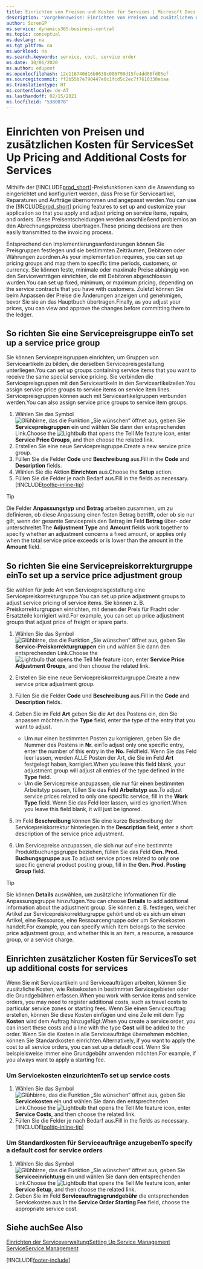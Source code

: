 ```yaml
---
title: Einrichten von Preisen und Kosten für Services | Microsoft Docs
description: 'Vorgehensweise: Einrichten von Preisen und zusätzlichen Kosten für Services.'
author: SorenGP
ms.service: dynamics365-business-central
ms.topic: conceptual
ms.devlang: na
ms.tgt_pltfrm: na
ms.workload: na
ms.search.keywords: service, cost, service order
ms.date: 10/01/2020
ms.author: edupont
ms.openlocfilehash: 12e116740d16b0638c086790d15fe4dd86fd05ef
ms.sourcegitcommit: ff2b55b7e790447e0c1fcd5c2ec7f7610338ebaa
ms.translationtype: HT
ms.contentlocale: de-AT
ms.lasthandoff: 02/15/2021
ms.locfileid: "5380878"
---
```

# <a name="set-up-pricing-and-additional-costs-for-services"></a><span data-ttu-id="3210a-103">Einrichten von Preisen und zusätzlichen Kosten für Services</span><span class="sxs-lookup"><span data-stu-id="3210a-103">Set Up Pricing and Additional Costs for Services</span></span>
<span data-ttu-id="3210a-104">Mithilfe der [!INCLUDE[prod_short](includes/prod_short.md)]-Preisfunktionen kann die Anwendung so eingerichtet und konfiguriert werden, dass Preise für Serviceartikel, Reparaturen und Aufträge übernommen und angepasst werden.</span><span class="sxs-lookup"><span data-stu-id="3210a-104">You can use the [!INCLUDE[prod_short](includes/prod_short.md)] pricing features to set up and customize your application so that you apply and adjust pricing on service items, repairs, and orders.</span></span> <span data-ttu-id="3210a-105">Diese Preisentscheidungen werden anschließend problemlos an den Abrechnungsprozess übertragen.</span><span class="sxs-lookup"><span data-stu-id="3210a-105">These pricing decisions are then easily transmitted to the invoicing process.</span></span>  
  
<span data-ttu-id="3210a-106">Entsprechend den Implementierungsanforderungen können Sie Preisgruppen festlegen und sie bestimmten Zeiträumen, Debitoren oder Währungen zuordnen.</span><span class="sxs-lookup"><span data-stu-id="3210a-106">As your implementation requires, you can set up pricing groups and map them to specific time periods, customers, or currency.</span></span> <span data-ttu-id="3210a-107">Sie können feste, minimale oder maximale Preise abhängig von den Serviceverträgen einrichten, die mit Debitoren abgeschlossen wurden.</span><span class="sxs-lookup"><span data-stu-id="3210a-107">You can set up fixed, minimum, or maximum pricing, depending on the service contracts that you have with customers.</span></span> <span data-ttu-id="3210a-108">Zuletzt können Sie beim Anpassen der Preise die Änderungen anzeigen und genehmigen, bevor Sie sie an das Hauptbuch übertragen.</span><span class="sxs-lookup"><span data-stu-id="3210a-108">Finally, as you adjust your prices, you can view and approve the changes before committing them to the ledger.</span></span>  

## <a name="to-set-up-a-service-price-group"></a><span data-ttu-id="3210a-109">So richten Sie eine Servicepreisgruppe ein</span><span class="sxs-lookup"><span data-stu-id="3210a-109">To set up a service price group</span></span>
<span data-ttu-id="3210a-110">Sie können Servicepreisgruppen einrichten, um Gruppen von Serviceartikeln zu bilden, die derselben Servicepreisgestaltung unterliegen.</span><span class="sxs-lookup"><span data-stu-id="3210a-110">You can set up groups containing service items that you want to receive the same special service pricing.</span></span> <span data-ttu-id="3210a-111">Sie verbinden die Servicepreisgruppen mit den Serviceartikeln in den Serviceartikelzeilen.</span><span class="sxs-lookup"><span data-stu-id="3210a-111">You assign service price groups to service items on service item lines.</span></span> <span data-ttu-id="3210a-112">Servicepreisgruppen können auch mit Serviceartikelgruppen verbunden werden.</span><span class="sxs-lookup"><span data-stu-id="3210a-112">You can also assign service price groups to service item groups.</span></span>  

1. <span data-ttu-id="3210a-113">Wählen Sie das Symbol ![Glühbirne, das die Funktion „Sie wünschen“ öffnet](media/ui-search/search_small.png "Tell Me-Funktion") aus, geben Sie **Servicepreisgruppen** ein und wählen Sie dann den entsprechenden Link.</span><span class="sxs-lookup"><span data-stu-id="3210a-113">Choose the ![Lightbulb that opens the Tell Me feature](media/ui-search/search_small.png "Tell me what you want to do") icon, enter **Service Price Groups**, and then choose the related link.</span></span>  
2. <span data-ttu-id="3210a-114">Erstellen Sie eine neue Servicepreisgruppe.</span><span class="sxs-lookup"><span data-stu-id="3210a-114">Create a new service price group.</span></span>  
3. <span data-ttu-id="3210a-115">Füllen Sie die Felder **Code** und **Beschreibung** aus.</span><span class="sxs-lookup"><span data-stu-id="3210a-115">Fill in the **Code** and **Description** fields.</span></span>  
4. <span data-ttu-id="3210a-116">Wählen Sie die Aktion **Einrichten** aus.</span><span class="sxs-lookup"><span data-stu-id="3210a-116">Choose the **Setup** action.</span></span>  
2. <span data-ttu-id="3210a-117">Füllen Sie die Felder je nach Bedarf aus.</span><span class="sxs-lookup"><span data-stu-id="3210a-117">Fill in the fields as necessary.</span></span> [!INCLUDE[tooltip-inline-tip](includes/tooltip-inline-tip_md.md)]  

 > [!Tip]
 > <span data-ttu-id="3210a-118">Die Felder **Anpassungstyp** und **Betrag** arbeiten zusammen, um zu definieren, ob diese Anpassung einen festen Betrag betrifft, oder ob sie nur gilt, wenn der gesamte Servicepreis den Betrag im Feld **Betrag** über- oder unterschreitet.</span><span class="sxs-lookup"><span data-stu-id="3210a-118">The **Adjustment Type** and **Amount** fields work together to specify whether an adjustment concerns a fixed amount, or applies only when the total service price exceeds or is lower than the amount in the **Amount** field.</span></span>  

## <a name="to-set-up-a-service-price-adjustment-group"></a><span data-ttu-id="3210a-119">So richten Sie eine Servicepreiskorrekturgruppe ein</span><span class="sxs-lookup"><span data-stu-id="3210a-119">To set up a service price adjustment group</span></span>  
<span data-ttu-id="3210a-120">Sie wählen für jede Art von Servicepreisgestaltung eine Servicepreiskorrekturgruppe.</span><span class="sxs-lookup"><span data-stu-id="3210a-120">You can set up price adjustment groups to adjust service pricing of service items.</span></span> <span data-ttu-id="3210a-121">Sie können z. B. Preiskorrekturgruppen einrichten, mit denen der Preis für Fracht oder Ersatzteile korrigiert wird.</span><span class="sxs-lookup"><span data-stu-id="3210a-121">For example, you can set up price adjustment groups that adjust price of freight or spare parts.</span></span>  
  
1. <span data-ttu-id="3210a-122">Wählen Sie das Symbol ![Glühbirne, das die Funktion „Sie wünschen“ öffnet](media/ui-search/search_small.png "Tell Me-Funktion") aus, geben Sie **Service-Preiskorrekturgruppen** ein und wählen Sie dann den entsprechenden Link.</span><span class="sxs-lookup"><span data-stu-id="3210a-122">Choose the ![Lightbulb that opens the Tell Me feature](media/ui-search/search_small.png "Tell me what you want to do") icon, enter **Service Price Adjustment Groups**, and then choose the related link.</span></span>  
2. <span data-ttu-id="3210a-123">Erstellen Sie eine neue Servicepreiskorrekturgruppe.</span><span class="sxs-lookup"><span data-stu-id="3210a-123">Create a new service price adjustment group.</span></span>  
3. <span data-ttu-id="3210a-124">Füllen Sie die Felder **Code** und **Beschreibung** aus.</span><span class="sxs-lookup"><span data-stu-id="3210a-124">Fill in the **Code** and **Description** fields.</span></span>  
4. <span data-ttu-id="3210a-125">Geben Sie im Feld **Art** geben Sie die Art des Postens ein, den Sie anpassen möchten.</span><span class="sxs-lookup"><span data-stu-id="3210a-125">In the **Type** field, enter the type of the entry that you want to adjust.</span></span>  
  
    * <span data-ttu-id="3210a-126">Um nur einen bestimmten Posten zu korrigieren, geben Sie die Nummer des Postens in **Nr.** ein</span><span class="sxs-lookup"><span data-stu-id="3210a-126">To adjust only one specific entry, enter the number of this entry in the **No.**</span></span> <span data-ttu-id="3210a-127">Feld</span><span class="sxs-lookup"><span data-stu-id="3210a-127">field.</span></span> <span data-ttu-id="3210a-128">Wenn Sie das Feld leer lassen, werden ALLE Posten der Art, die Sie im Feld **Art** festgelegt haben, korrigiert.</span><span class="sxs-lookup"><span data-stu-id="3210a-128">When you leave this field blank, your adjustment group will adjust all entries of the type defined in the **Type** field.</span></span>  
    * <span data-ttu-id="3210a-129">Um die Servicepreise anzupassen, die nur für einen bestimmten Arbeitstyp passen, füllen Sie das Feld **Arbeitstyp** aus.</span><span class="sxs-lookup"><span data-stu-id="3210a-129">To adjust service prices related to only one specific service, fill in the **Work Type** field.</span></span> <span data-ttu-id="3210a-130">Wenn Sie das Feld leer lassen, wird es ignoriert.</span><span class="sxs-lookup"><span data-stu-id="3210a-130">When you leave this field blank, it will just be ignored.</span></span>  
  
5. <span data-ttu-id="3210a-131">Im Feld **Beschreibung** können Sie eine kurze Beschreibung der Servicepreiskorrektur hinterlegen.</span><span class="sxs-lookup"><span data-stu-id="3210a-131">In the **Description** field, enter a short description of the service price adjustment.</span></span>  
6. <span data-ttu-id="3210a-132">Um Servicepreise anzupassen, die sich nur auf eine bestimmte Produktbuchungsgruppe beziehen, füllen Sie das Feld **Gen. Prod. Buchungsgruppe** aus.</span><span class="sxs-lookup"><span data-stu-id="3210a-132">To adjust service prices related to only one specific general product posting group, fill in the **Gen. Prod. Posting Group** field.</span></span>

> [!Tip]
> <span data-ttu-id="3210a-133">Sie können **Details** auswählen, um zusätzliche Informationen für die Anpassungsgruppe hinzufügen.</span><span class="sxs-lookup"><span data-stu-id="3210a-133">You can choose **Details** to add additional information about the adjustment group.</span></span> <span data-ttu-id="3210a-134">Sie können z. B. festlegen, welcher Artikel zur Servicepreiskorrekturgruppe gehört und ob es sich um einen Artikel, eine Ressource, eine Ressourcengruppe oder um Servicekosten handelt.</span><span class="sxs-lookup"><span data-stu-id="3210a-134">For example, you can specify which item belongs to the service price adjustment group, and whether this is an item, a resource, a resource group, or a service charge.</span></span>  

## <a name="to-set-up-additional-costs-for-services"></a><span data-ttu-id="3210a-135">Einrichten zusätzlicher Kosten für Services</span><span class="sxs-lookup"><span data-stu-id="3210a-135">To set up additional costs for services</span></span>
<span data-ttu-id="3210a-136">Wenn Sie mit Serviceartikeln und Serviceaufträgen arbeiten, können Sie zusätzliche Kosten, wie Reisekosten in bestimmten Servicegebieten oder die Grundgebühren erfassen.</span><span class="sxs-lookup"><span data-stu-id="3210a-136">When you work with service items and service orders, you may need to register additional costs, such as travel costs to particular service zones or starting fees.</span></span> <span data-ttu-id="3210a-137">Wenn Sie einen Serviceauftrag erstellen, können Sie diese Kosten einfügen und eine Zeile mit dem Typ **Kosten** wird dem Auftrag hinzugefügt.</span><span class="sxs-lookup"><span data-stu-id="3210a-137">When you create a service order, you can insert these costs and a line with the type **Cost** will be added to the order.</span></span> <span data-ttu-id="3210a-138">Wenn Sie die Kosten in alle Serviceaufträge übernehmen möchten, können Sie Standardkosten einrichten.</span><span class="sxs-lookup"><span data-stu-id="3210a-138">Alternatively, if you want to apply the cost to all service orders, you can set up a default cost.</span></span> <span data-ttu-id="3210a-139">Wenn Sie beispielsweise immer eine Grundgebühr anwenden möchten.</span><span class="sxs-lookup"><span data-stu-id="3210a-139">For example, if you always want to apply a starting fee.</span></span>
  
### <a name="to-set-up-service-costs"></a><span data-ttu-id="3210a-140">Um Servicekosten einzurichten</span><span class="sxs-lookup"><span data-stu-id="3210a-140">To set up service costs</span></span>
1. <span data-ttu-id="3210a-141">Wählen Sie das Symbol ![Glühbirne, das die Funktion „Sie wünschen“ öffnet](media/ui-search/search_small.png "Tell Me-Funktion") aus, geben Sie **Servicekosten** ein und wählen Sie dann den entsprechenden Link.</span><span class="sxs-lookup"><span data-stu-id="3210a-141">Choose the ![Lightbulb that opens the Tell Me feature](media/ui-search/search_small.png "Tell me what you want to do") icon, enter **Service Costs**, and then choose the related link.</span></span> 
2. <span data-ttu-id="3210a-142">Füllen Sie die Felder je nach Bedarf aus.</span><span class="sxs-lookup"><span data-stu-id="3210a-142">Fill in the fields as necessary.</span></span> [!INCLUDE[tooltip-inline-tip](includes/tooltip-inline-tip_md.md)]  

### <a name="to-specify-a-default-cost-for-service-orders"></a><span data-ttu-id="3210a-143">Um Standardkosten für Serviceaufträge anzugeben</span><span class="sxs-lookup"><span data-stu-id="3210a-143">To specify a default cost for service orders</span></span>
1. <span data-ttu-id="3210a-144">Wählen Sie das Symbol ![Glühbirne, das die Funktion „Sie wünschen“ öffnet](media/ui-search/search_small.png "Tell Me-Funktion") aus, geben Sie **Serviceeinrichtung** ein und wählen Sie dann den entsprechenden Link.</span><span class="sxs-lookup"><span data-stu-id="3210a-144">Choose the ![Lightbulb that opens the Tell Me feature](media/ui-search/search_small.png "Tell me what you want to do") icon, enter **Service Setup**, and then choose the related link.</span></span> 
2. <span data-ttu-id="3210a-145">Geben Sie im Feld **Serviceauftragsgrundgebühr** die entsprechenden Servicekosten aus.</span><span class="sxs-lookup"><span data-stu-id="3210a-145">In the **Service Order Starting Fee** field, choose the appropriate service cost.</span></span>

## <a name="see-also"></a><span data-ttu-id="3210a-146">Siehe auch</span><span class="sxs-lookup"><span data-stu-id="3210a-146">See Also</span></span>
[<span data-ttu-id="3210a-147">Einrichten der Serviceverwaltung</span><span class="sxs-lookup"><span data-stu-id="3210a-147">Setting Up Service Management</span></span>](service-setup-service.md)  
[<span data-ttu-id="3210a-148">Service</span><span class="sxs-lookup"><span data-stu-id="3210a-148">Service Management</span></span>](service-service.md)  


[!INCLUDE[footer-include](includes/footer-banner.md)]